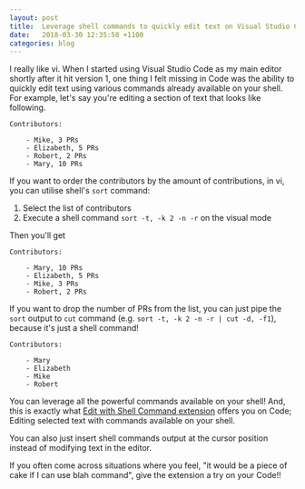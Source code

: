 ```yaml
---
layout: post
title:  Leverage shell commands to quickly edit text on Visual Studio Code
date:   2018-03-30 12:35:58 +1100
categories: blog
---
```


I really like vi. When I started using Visual Studio Code as my main editor shortly after it hit version 1, one thing I felt missing in Code was the ability to quickly edit text using various commands already available on your shell. For example, let's say you're editing a section of text that looks like following.

```
Contributors:

    - Mike, 3 PRs
    - Elizabeth, 5 PRs
    - Robert, 2 PRs
    - Mary, 10 PRs
```

If you want to order the contributors by the amount of contributions, in vi, you can utilise shell's `sort` command:

1. Select the list of contributors
1. Execute a shell command `sort -t, -k 2 -n -r` on the visual mode

Then you'll get

```
Contributors:

    - Mary, 10 PRs
    - Elizabeth, 5 PRs
    - Mike, 3 PRs
    - Robert, 2 PRs
```

If you want to drop the number of PRs from the list, you can just pipe the `sort` output to `cut` command (e.g. `sort -t, -k 2 -n -r | cut -d, -f1`), because it's just a shell command! 

```
Contributors:

    - Mary
    - Elizabeth
    - Mike
    - Robert
```

You can leverage all the powerful commands available on your shell! And, this is exactly what
[Edit with Shell Command extension](https://marketplace.visualstudio.com/items?itemName=ryu1kn.edit-with-shell)
offers you on Code; Editing selected text with commands available on your shell.

You can also just insert shell commands output at the cursor position instead of modifying text in the editor.

If you often come across situations where you feel, "it would be a piece of cake if I can use blah command", give the extension a try on your Code!!

